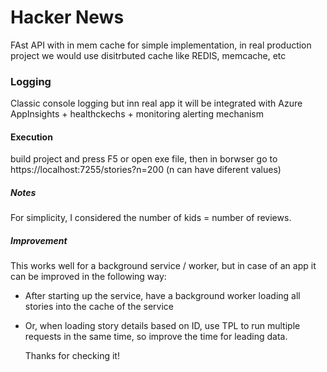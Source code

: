 # Hacker News

FAst API with in mem cache for simple implementation, in real production project we would use disitrbuted cache like REDIS, memcache, etc

### Logging

Classic console logging but inn real app it will be integrated with Azure AppInsights + healthckechs + monitoring  alerting mechanism

#### Execution

build project and press F5 or open exe file, then in borwser go to https://localhost:7255/stories?n=200 (n can have diferent values)

##### Notes

For simplicity, I considered the number of kids = number of reviews.

##### Improvement

This works well for a background service / worker, but in case of an app it can be improved in the following way:
- After starting up the service, have a background worker loading all stories into the cache of the service
- Or, when loading story details based on ID, use TPL to run multiple requests in the same time, so improve the time for leading data.

  Thanks for checking it!
